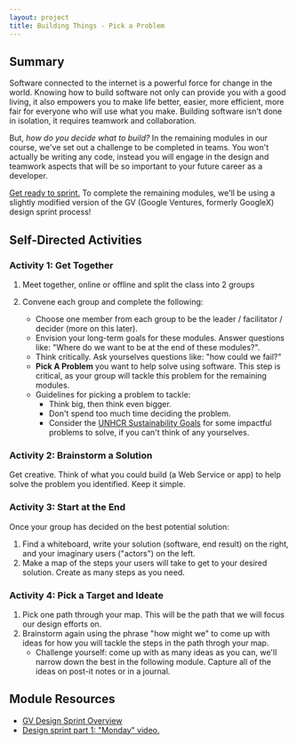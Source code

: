 ```yaml
---
layout: project
title: Building Things - Pick a Problem
---
```


## Summary

Software connected to the internet is a powerful force for change in the world. Knowing how to build software not only can provide you with a good living, it also empowers you to make life better, easier, more efficient, more fair for everyone who will use what you make. Building software isn't done in isolation, it requires teamwork and collaboration.

But, _how do you decide what to build?_ In the remaining modules in our course, we've set out a challenge to be completed in teams. You won't actually be writing any code, instead you will engage in the design and teamwork aspects that will be so important to your future career as a developer.

[Get ready to sprint.](https://www.gv.com/sprint/) To complete the remaining modules, we'll be using a slightly modified version of the GV (Google Ventures, formerly GoogleX) design sprint process!

## Self-Directed Activities

### Activity 1: Get Together

1. Meet together, online or offline and split the class into 2 groups

2. Convene each group and complete the following:
   - Choose one member from each group to be the leader / facilitator / decider (more on this later).
   - Envision your long-term goals for these modules. Answer questions like: "Where do we want to be at the end of these modules?".
   - Think critically. Ask yourselves questions like: "how could we fail?"
   - **Pick A Problem** you want to help solve using software. This step is critical, as your group will tackle this problem for the remaining modules.
   - Guidelines for picking a problem to tackle:
     - Think big, then think even bigger.
     - Don't spend too much time deciding the problem.
     - Consider the [UNHCR Sustainability Goals](https://www.un.org/sustainabledevelopment/sustainable-development-goals/) for some impactful problems to solve, if you can't think of any yourselves.

### Activity 2: Brainstorm a Solution

Get creative. Think of what you could build (a Web Service or app) to help solve the problem you identified. Keep it simple.

### Activity 3: Start at the End

Once your group has decided on the best potential solution:

1. Find a whiteboard, write your solution (software, end result) on the right, and your imaginary users ("actors") on the left.
2. Make a map of the steps your users will take to get to your desired solution. Create as many steps as you need.

### Activity 4: Pick a Target and Ideate

1. Pick one path through your map. This will be the path that we will focus our design efforts on.
2. Brainstorm again using the phrase "how might we" to come up with ideas for how you will tackle the steps in the path throgh your map.
   - Challenge yourself: come up with as many ideas as you can, we'll narrow down the best in the following module. Capture all of the ideas on post-it notes or in a journal.

## Module Resources

- [GV Design Sprint Overview](https://www.gv.com/sprint/)
- [Design sprint part 1: "Monday" video.](https://www.youtube.com/watch?v=Fc6A2WuEkZI&feature=youtu.be)

